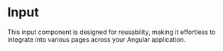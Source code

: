 # Input
This input component is designed for reusability, making it effortless to integrate into various pages across your Angular application.

